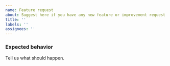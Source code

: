 ```yaml
---
name: Feature request
about: Suggest here if you have any new feature or improvement request.
title: ''
labels: ''
assignees: ''
---
```


### Expected behavior

Tell us what should happen.
